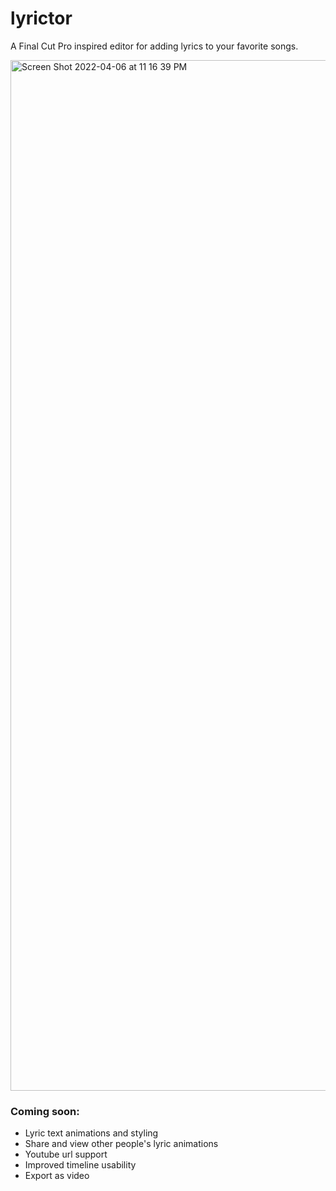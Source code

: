 # lyrictor

A Final Cut Pro inspired editor for adding lyrics to your favorite songs.

<img width="1649" alt="Screen Shot 2022-04-06 at 11 16 39 PM" src="https://user-images.githubusercontent.com/23707104/162113319-c9d98c0c-7e1a-41a4-9270-558e9b701dff.png">

### Coming soon:
- Lyric text animations and styling
- Share and view other people's lyric animations
- Youtube url support
- Improved timeline usability 
- Export as video

